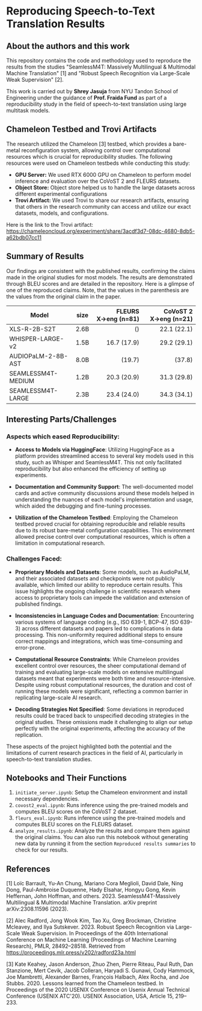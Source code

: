 
# Reproducing Speech-to-Text Translation Results

## About the authors and this work

This repository contains the code and methodology used to reproduce the results from the studies "SeamlessM4T: Massively Multilingual & Multimodal Machine Translation" [1] and "Robust Speech Recognition via Large-Scale Weak Supervision" [2]. 

This work is carried out by **Shrey Jasuja** from NYU Tandon School of Engineering under the guidance of **Prof. Fraida Fund** as part of a reproducibility study in the field of speech-to-text translation using large multitask models.

## Chameleon Testbed and Trovi Artifacts

The research utilized the Chameleon [3] testbed, which provides a bare-metal reconfiguration system, allowing control over computational resources which is crucial for reproducibility studies. The following resources were used on Chameleon testbeds while conducting this study:

- **GPU Server:** We used RTX 6000 GPU on Chameleon to perform model inference and evaluation over the CoVoST 2 and FLEURS datasets.
- **Object Store:** Object store helped us to handle the large datasets across different experimental configurations
- **Trovi Artifact:** We used Trovi to share our research artifacts, ensuring that others in the research community can access and utilize our exact datasets, models, and configurations.

Here is the link to the Trovi artifact: https://chameleoncloud.org/experiment/share/3acdf3d7-08dc-4680-8db5-a62bdb07cc11

## Summary of Results

Our findings are consistent with the published results, confirming the claims made in the original studies for most models. The results are demonstrated through BLEU scores and are detailed in the repository. Here is a glimpse of one of the reproduced claims. Note, that the values in the parenthesis are the values from the original claim in the paper.

| Model              | size | FLEURS X→eng (n=81) | CoVoST 2 X→eng (n=21) |
|--------------------|------|--------------------:|----------------------:|
| XLS-R-2B-S2T       | 2.6B |                  () |           22.1 (22.1) |
| WHISPER-LARGE-v2   | 1.5B |         16.7 (17.9) |           29.2 (29.1) |
| AUDIOPaLM-2-8B-AST | 8.0B |              (19.7) |                (37.8) |
| SEAMLESSM4T-MEDIUM | 1.2B |         20.3 (20.9) |           31.3 (29.8) |
| SEAMLESSM4T-LARGE  | 2.3B |         23.4 (24.0) |           34.3 (34.1) |

## Interesting Parts/Challenges

### Aspects which eased Reproducibility:

- **Access to Models via HuggingFace**: Utilizing HuggingFace as a platform provides streamlined access to several key models used in this study, such as Whisper and SeamlessM4T. This not only facilitated reproducibility but also enhanced the efficiency of setting up experiments.
  
- **Documentation and Community Support**: The well-documented model cards and active community discussions around these models helped in understanding the nuances of each model's implementation and usage, which aided the debugging and fine-tuning processes.

- **Utilization of the Chameleon Testbed**: Employing the Chameleon testbed proved crucial for obtaining reproducible and reliable results due to its robust bare-metal configuration capabilities. This environment allowed precise control over computational resources, which is often a limitation in computational research.

### Challenges Faced:

- **Proprietary Models and Datasets**: Some models, such as AudioPaLM, and their associated datasets and checkpoints were not publicly available, which limited our ability to reproduce certain results. This issue highlights the ongoing challenge in scientific research where access to proprietary tools can impede the validation and extension of published findings.

- **Inconsistencies in Language Codes and Documentation**: Encountering various systems of language coding (e.g., ISO 639-1, BCP-47, ISO 639-3) across different datasets and papers led to complications in data processing. This non-uniformity required additional steps to ensure correct mappings and integrations, which was time-consuming and error-prone.

- **Computational Resource Constraints**: While Chameleon provides excellent control over resources, the sheer computational demand of training and evaluating large-scale models on extensive multilingual datasets meant that experiments were both time and resource-intensive. Despite using robust computational resources, the duration and cost of running these models were significant, reflecting a common barrier in replicating large-scale AI research.

- **Decoding Strategies Not Specified**: Some deviations in reproduced results could be traced back to unspecified decoding strategies in the original studies. These omissions made it challenging to align our setup perfectly with the original experiments, affecting the accuracy of the replication.

These aspects of the project highlighted both the potential and the limitations of current research practices in the field of AI, particularly in speech-to-text translation studies.


## Notebooks and Their Functions

1. `initiate_server.ipynb`: Setup the Chameleon environment and install necessary dependencies.
2. `covost2_eval.ipynb`: Runs inference using the pre-trained models and computes BLEU scores on the CoVoST 2 dataset.
3. `fleurs_eval.ipynb`: Runs inference using the pre-trained models and computes BLEU scores on the FLEURS dataset.
4. `analyze_results.ipynb`: Analyze the results and compare them against the original claims. You can also run this notebook without generating new data by running it from the section `Reproduced results summaries` to check for our results.

## References

[1] Loı̈c Barrault, Yu-An Chung, Mariano Cora Meglioli, David Dale, Ning Dong, Paul-Ambroise Duquenne, Hady Elsahar, Hongyu Gong, Kevin Heffernan, John Hoffman, and others. 2023. SeamlessM4T-Massively Multilingual & Multimodal Machine Translation. arXiv preprint arXiv:2308.11596 (2023).

[2] Alec Radford, Jong Wook Kim, Tao Xu, Greg Brockman, Christine Mcleavey, and Ilya Sutskever. 2023. Robust Speech Recognition via Large-Scale Weak Supervision. In Proceedings of the 40th International Conference on Machine Learning (Proceedings of Machine Learning Research), PMLR, 28492–28518. Retrieved from https://proceedings.mlr.press/v202/radford23a.html


[3] Kate Keahey, Jason Anderson, Zhuo Zhen, Pierre Riteau, Paul Ruth, Dan Stanzione, Mert Cevik, Jacob Colleran, Haryadi S. Gunawi, Cody Hammock, Joe Mambretti, Alexander Barnes, François Halbach, Alex Rocha, and Joe Stubbs. 2020. Lessons learned from the Chameleon testbed. In Proceedings of the 2020 USENIX Conference on Usenix Annual Technical Conference (USENIX ATC'20). USENIX Association, USA, Article 15, 219–233.

